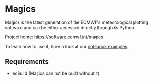 Magics
======
Magics is the latest generation of the ECMWF's meteorological plotting software and can be either accessed directly through its Python.

Project home: https://software.ecmwf.int/magics

To learn how to use it, have a look at our [notebook examples](https://github.com/ecmwf/notebook-examples/tree/master/visualisation)

Requirements
------------

- ecBuild (Magics can not be build without it)
